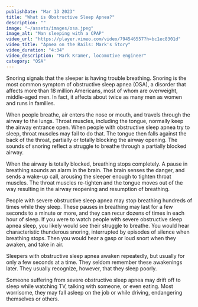 ```yaml
---
publishDate: "Mar 13 2023"
title: "What is Obstructive Sleep Apnea?"
description: ""
image: "~/assets/images/osa.jpeg"
image_alt: "Man sleeping with a CPAP"
video_url: "https://player.vimeo.com/video/794546557?h=bc1ec8301d"
video_title: "Apnea on the Rails: Mark's Story"
video_duration: "4:34"
video_description: "Mark Kramer, locomotive engineer"
category: "OSA"
---
```


Snoring signals that the sleeper is having trouble breathing. Snoring is the most common symptom of obstructive sleep apnea (OSA), a disorder that affects more than 18 million Americans, most of whom are overweight, middle-aged men. In fact, it affects about twice as many men as women and runs in families.

When people breathe, air enters the nose or mouth, and travels through the airway to the lungs. Throat muscles, including the tongue, normally keep the airway entrance open. When people with obstructive sleep apnea try to sleep, throat muscles may fail to do that. The tongue then falls against the back of the throat, partially or totally blocking the airway opening. The sounds of snoring reflect a struggle to breathe through a partially blocked airway.

 When the airway is totally blocked, breathing stops completely. A pause in breathing sounds an alarm in the brain. The brain senses the danger, and sends a wake-up call, arousing the sleeper enough to tighten throat muscles. The throat muscles re-tighten and the tongue moves out of the way resulting in the airway reopening and resumption of breathing.

People with severe obstructive sleep apnea may stop breathing hundreds of times while they sleep. These pauses in breathing may last for a few seconds to a minute or more, and they can recur dozens of times in each hour of sleep. If you were to watch people with severe obstructive sleep apnea sleep, you likely would see their struggle to breathe. You would hear characteristic thunderous snoring, interrupted by episodes of silence when breathing stops. Then you would hear a gasp or loud snort when they awaken, and take in air.

Sleepers with obstructive sleep apnea awaken repeatedly, but usually for only a few seconds at a time. They seldom remember these awakenings later. They usually recognize, however, that they sleep poorly.

Someone suffering from severe obstructive sleep apnea may drift off to sleep while watching TV, talking with someone, or even eating. Most worrisome, they may fall asleep on the job or while driving, endangering themselves or others.